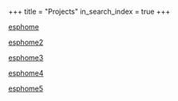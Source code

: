 +++
title =  "Projects"
in_search_index = true
+++

[esphome](/pages/esphome)

[esphome2](@/links.md)

[esphome3](@/pages/esphome/_index.md)

[esphome4](pages/esphome)

[esphome5](pages/esphome/)


